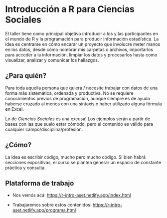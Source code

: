 # Introducción a R para Ciencias Sociales

El taller tiene como principal objetivo introducir a los y las participantes en el mundo de R y la programación para producir información estadística. La idea es centrarse en cómo encarar un proyecto que involucre meter manos en los datos, desde cómo nombrar mis carpetas o archivos, importarlos para acceder a la información, limpiar los datos y procesarlos hasta como visualizar, analizar y comunicar los hallazgos.

## ¿Para quién?

Para toda aquella persona que quiera / necesite trabajar con datos de una forma más sistemática, ordenada y productiva. No se requiere conocimientos previos de programación, aunque siempre es de ayuda haberse cruzado al menos con una sintaxis o haber utilizado alguna fórmula en Excel.

Lo de _Ciencias Sociales_ es una excusa! Los ejemplos serán a partir de bases con las que suelo estar cómodo, pero el contenido es válido para cualquier campo/disciplina/profesión.

## ¿Cómo?

La idea es escribir código, mucho pero mucho código. Si bien habrá secciones expositivas, el curso se plantea generar un espacio de constante práctica y consulta.

## Plataforma de trabajo

- Nos vemós acá: https://r-intro-aset.netlify.app/index.html 

- Trabajaremos sobre estos contenidos: https://r-intro-aset.netlify.app/programa.html 


